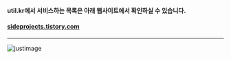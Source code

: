 #### util.kr에서 서비스하는 목록은 아래 웹사이트에서 확인하실 수 있습니다.

#### [sideprojects.tistory.com](http://sideprojects.tistory.com)

---

![justimage](https://images.unsplash.com/photo-1461863109726-246fa9598dc3?ixlib=rb-1.2.1&ixid=eyJhcHBfaWQiOjEyMDd9&auto=format&fit=crop&w=934&q=80)
